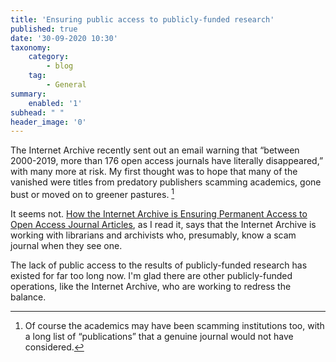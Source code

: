 ```yaml
---
title: 'Ensuring public access to publicly-funded research'
published: true
date: '30-09-2020 10:30'
taxonomy:
    category:
        - blog
    tag:
        - General
summary:
    enabled: '1'
subhead: " "
header_image: '0'
---
```


The Internet Archive recently sent out an email warning that “between 2000-2019, more than 176 open access journals have literally disappeared,” with many more at risk. My first thought was to hope that many of the vanished were titles from predatory publishers scamming academics, gone bust or moved on to greener pastures. [^1]

[^1]: Of course the academics may have been scamming institutions too, with a long list of “publications” that a genuine journal would not have considered.

It seems not. [How the Internet Archive is Ensuring Permanent Access to Open Access Journal Articles](https://blog.archive.org/2020/09/15/how-the-internet-archive-is-ensuring-permanent-access-to-open-access-journal-articles/), as I read it, says that the Internet Archive is working with librarians and archivists who, presumably, know a scam journal when they see one.

The lack of public access to the results of publicly-funded research has existed for far too long now. I'm glad there are other publicly-funded operations, like the Internet Archive, who are working to redress the balance.
